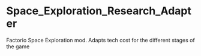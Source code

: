 # Space_Exploration_Research_Adapter
Factorio Space Exploration mod.
Adapts tech cost for the different stages of the game
